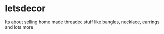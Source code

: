 # letsdecor
Its about selling home made threaded stuff like bangles, necklace, earrings and lots more
